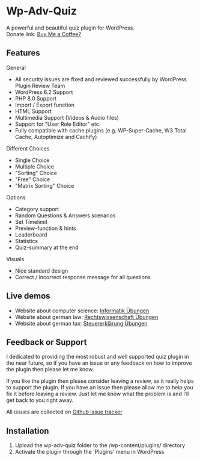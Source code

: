 # Wp-Adv-Quiz

A powerful and beautiful quiz plugin for WordPress.  
Donate link: <a href="https://www.paypal.com/donate?hosted_button_id=7EL8K7ELFWHSY">Buy Me a Coffee?</a>

## Features
General
* All security issues are fixed and reviewed successfully by WordPress Plugin Review Team
* WordPress 6.2 Support
* PHP 8.0 Support
* Import / Export function
* HTML Support
* Multimedia Support (Videos & Audio files)
* Support for "User Role Editor" etc.
* Fully compatible with cache plugins (e.g. WP-Super-Cache, W3 Total Cache, Autoptimize and Cachify)

Different Choices
* Single Choice
* Multiple Choice
* "Sorting" Choice
* "Free" Choice
* "Matrix Sorting" Choice

Options
* Category support
* Random Questions & Answers scenarios
* Set Timelimit
* Preview-function & hints
* Leaderboard
* Statistics
* Quiz-summary at the end

Visuals
* Nice standard design
* Correct / incorrect response message for all questions

## Live demos
* Website about computer science: <a href="https://www.informatik-verstehen.de/uebungen/informatik-uebungsaufgaben-loesungen/">Informatik Übungen</a>
* Website about german law: <a href="https://www.rechtswissenschaft-verstehen.de/uebungen/rechtswissenschaft-uebungsaufgaben-loesungen/rechtsgeschichte-uebungen/">Rechtswissenschaft Übungen</a>
* Website about german tax: <a target="_blank" href="https://www.steuererklaerung-verstehen.de/uebungen/steuererklaerung-uebungsaufgaben-loesungen/">Steuererklärung Übungen</a>

## Feedback or Support 
I dedicated to providing the most robust and well supported quiz plugin in the near future, so if you have an issue or any feedback on how to improve the plugin then please let me know.

If you like the plugin then please consider leaving a review, as it really helps to support the plugin. If you have an issue then please allow me to help you fix it before leaving a review. Just let me know what the problem is and I’ll get back to you right away.

All issues are collected on <a href="https://github.com/markusbegerow/Wp-Adv-Quiz/issues">Github issue tracker</a>

## Installation

1. Upload the wp-adv-quiz folder to the /wp-content/plugins/ directory
2. Activate the plugin through the 'Plugins' menu in WordPress
